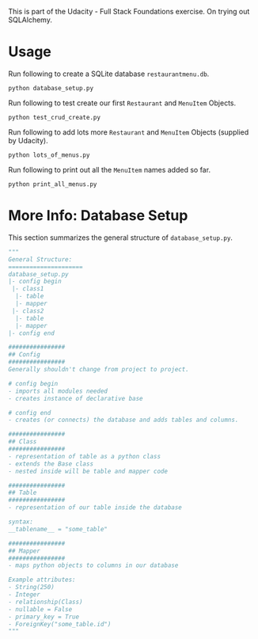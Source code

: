 This is part of the Udacity - Full Stack Foundations exercise. On trying out SQLAlchemy.

# Usage

Run following to create a SQLite database `restaurantmenu.db`.

```
python database_setup.py
```

Run following to test create our first `Restaurant` and `MenuItem` Objects.

```
python test_crud_create.py
```

Run following to add lots more `Restaurant` and `MenuItem` Objects (supplied by Udacity).

```
python lots_of_menus.py
```

Run following to print out all the `MenuItem` names added so far.

```
python print_all_menus.py
```

# More Info: Database Setup

This section summarizes the general structure of `database_setup.py`.

```py
"""
General Structure:
=====================
database_setup.py
|- config begin
 |- class1
  |- table
  |- mapper
 |- class2
  |- table
  |- mapper
|- config end

################
## Config
################
Generally shouldn't change from project to project.

# config begin
- imports all modules needed
- creates instance of declarative base

# config end
- creates (or connects) the database and adds tables and columns.

################
## Class
################
- representation of table as a python class 
- extends the Base class
- nested inside will be table and mapper code

################
## Table
################
- representation of our table inside the database

syntax:
__tablename__ = "some_table"

################
## Mapper
################
- maps python objects to columns in our database

Example attributes:
- String(250)
- Integer
- relationship(Class)
- nullable = False
- primary_key = True
- ForeignKey("some_table.id")
"""
```

